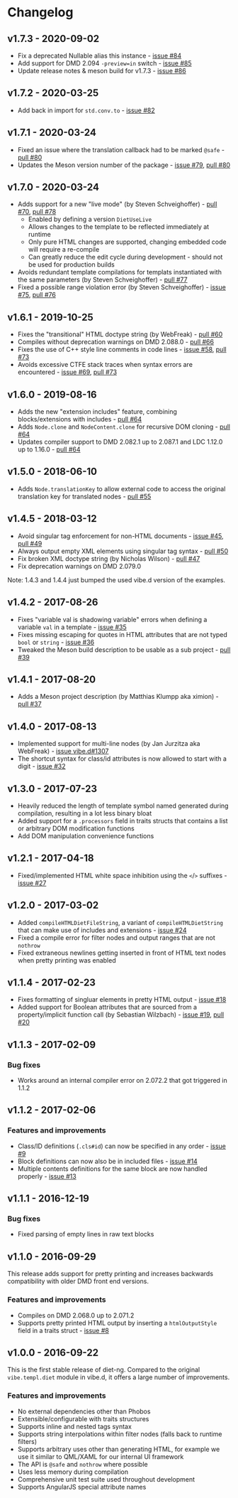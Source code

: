 Changelog
=========

v1.7.3 - 2020-09-02
-------------------

- Fix a deprecated Nullable alias this instance - [issue #84][issue84]
- Add support for DMD 2.094 `-preview=in` switch - [issue #85][issue85]
- Update release notes & meson build for v1.7.3 - [issue #86][issue86]

[issue84]: https://github.com/rejectedsoftware/diet-ng/issues/84
[issue85]: https://github.com/rejectedsoftware/diet-ng/issues/85
[issue86]: https://github.com/rejectedsoftware/diet-ng/issues/86

v1.7.2 - 2020-03-25
-------------------

- Add back in import for `std.conv.to` - [issue #82][issue82]

[issue82]: https://github.com/rejectedsoftware/diet-ng/issues/82


v1.7.1 - 2020-03-24
-------------------

- Fixed an issue where the translation callback had to be marked `@safe` - [pull #80][issue80]
- Updates the Meson version number of the package - [issue #79][issue79], [pull #80][issue80]

[issue79]: https://github.com/rejectedsoftware/diet-ng/issues/79
[issue80]: https://github.com/rejectedsoftware/diet-ng/issues/80


v1.7.0 - 2020-03-24
-------------------

- Adds support for a new "live mode" (by Steven Schveighoffer) - [pull #70][issue70], [pull #78][issue78]
	- Enabled by defining a version `DietUseLive`
	- Allows changes to the template to be reflected immediately at runtime
	- Only pure HTML changes are supported, changing embedded code will require a re-compile
	- Can greatly reduce the edit cycle during development - should not be used for production builds
- Avoids redundant template compilations for templats instantiated with the same parameters (by Steven Schveighoffer) - [pull #77][issue77]
- Fixed a possible range violation error (by Steven Schveighoffer) - [issue #75][issue75], [pull #76][issue76]

[issue70]: https://github.com/rejectedsoftware/diet-ng/issues/70
[issue75]: https://github.com/rejectedsoftware/diet-ng/issues/75
[issue76]: https://github.com/rejectedsoftware/diet-ng/issues/76
[issue77]: https://github.com/rejectedsoftware/diet-ng/issues/77
[issue78]: https://github.com/rejectedsoftware/diet-ng/issues/78


v1.6.1 - 2019-10-25
-------------------

- Fixes the "transitional" HTML doctype string (by WebFreak) - [pull #60][issue60]
- Compiles without deprecation warnings on DMD 2.088.0 - [pull #66][issue66]
- Fixes the use of C++ style line comments in code lines - [issue #58][issue58], [pull #73][issue73]
- Avoids excessive CTFE stack traces when syntax errors are encountered - [issue #69][issue69], [pull #73][issue73]

[issue58]: https://github.com/rejectedsoftware/diet-ng/issues/58
[issue60]: https://github.com/rejectedsoftware/diet-ng/issues/60
[issue66]: https://github.com/rejectedsoftware/diet-ng/issues/66
[issue69]: https://github.com/rejectedsoftware/diet-ng/issues/69
[issue73]: https://github.com/rejectedsoftware/diet-ng/issues/73


v1.6.0 - 2019-08-16
-------------------

- Adds the new "extension includes" feature, combining blocks/extensions with includes - [pull #64][issue64]
- Adds `Node.clone` and `NodeContent.clone` for recursive DOM cloning - [pull #64][issue64]
- Updates compiler support to DMD 2.082.1 up to 2.087.1 and LDC 1.12.0 up to 1.16.0 - [pull #64][issue64]

[issue64]: https://github.com/rejectedsoftware/diet-ng/issues/64


v1.5.0 - 2018-06-10
-------------------

- Adds `Node.translationKey` to allow external code to access the original translation key for translated nodes - [pull #55][issue55]

[issue55]: https://github.com/rejectedsoftware/diet-ng/issues/55


v1.4.5 - 2018-03-12
-------------------

- Avoid singular tag enforcement for non-HTML documents - [issue #45][issue45], [pull #49][issue49]
- Always output empty XML elements using singular tag syntax - [pull #50][issue50]
- Fix broken XML doctype string (by Nicholas Wilson) - [pull #47][issue47]
- Fix deprecation warnings on DMD 2.079.0

Note: 1.4.3 and 1.4.4 just bumped the used vibe.d version of the examples.

[issue45]: https://github.com/rejectedsoftware/diet-ng/issues/45
[issue47]: https://github.com/rejectedsoftware/diet-ng/issues/47
[issue49]: https://github.com/rejectedsoftware/diet-ng/issues/49
[issue50]: https://github.com/rejectedsoftware/diet-ng/issues/50


v1.4.2 - 2017-08-26
-------------------

- Fixes "variable val is shadowing variable" errors when defining a variable `val` in a template - [issue #35][issue35]
- Fixes missing escaping for quotes in HTML attributes that are not typed `bool` or `string` - [issue #36][issue36]
- Tweaked the Meson build description to be usable as a sub project - [pull #39][issue39]

[issue35]: https://github.com/rejectedsoftware/diet-ng/issues/35
[issue36]: https://github.com/rejectedsoftware/diet-ng/issues/36
[issue39]: https://github.com/rejectedsoftware/diet-ng/issues/39


v1.4.1 - 2017-08-20
-------------------

- Adds a Meson project description (by Matthias Klumpp aka ximion) - [pull #37][issue37]

[issue37]: https://github.com/rejectedsoftware/diet-ng/issues/37


v1.4.0 - 2017-08-13
-------------------

- Implemented support for multi-line nodes (by Jan Jurzitza aka WebFreak) - [issue vibe.d#1307][issue1307_vibe.d]
- The shortcut syntax for class/id attributes is now allowed to start with a digit - [issue #32][issue32]

[issue32]: https://github.com/rejectedsoftware/diet-ng/issues/32
[issue1307_vibe.d]: https://github.com/rejectedsoftware/vibe.d/issues/1307


v1.3.0 - 2017-07-23
-------------------

- Heavily reduced the length of template symbol named generated during compilation, resulting in a lot less binary bloat
- Added support for a `.processors` field in traits structs that contains a list or arbitrary DOM modification functions
- Add DOM manipulation convenience functions


v1.2.1 - 2017-04-18
-------------------

- Fixed/implemented HTML white space inhibition using the `<`/`>` suffixes - [issue #27][issue27]

[issue27]: https://github.com/rejectedsoftware/diet-ng/issues/27


v1.2.0 - 2017-03-02
-------------------

- Added `compileHTMLDietFileString`, a variant of `compileHTMLDietString` that can make use of includes and extensions - [issue #24][issue24]
- Fixed a compile error for filter nodes and output ranges that are not `nothrow`
- Fixed extraneous newlines getting inserted in front of HTML text nodes when pretty printing was enabled

[issue24]: https://github.com/rejectedsoftware/diet-ng/issues/24


v1.1.4 - 2017-02-23
-------------------

- Fixes formatting of singluar elements in pretty HTML output - [issue #18][issue18]
- Added support for Boolean attributes that are sourced from a property/implicit function call (by Sebastian Wilzbach) - [issue #19][issue19], [pull #20][issue20]

[issue18]: https://github.com/rejectedsoftware/diet-ng/issues/18
[issue19]: https://github.com/rejectedsoftware/diet-ng/issues/19
[issue20]: https://github.com/rejectedsoftware/diet-ng/issues/20


v1.1.3 - 2017-02-09
-------------------

### Bug fixes ###

- Works around an internal compiler error on 2.072.2 that got triggered in 1.1.2


v1.1.2 - 2017-02-06
-------------------

### Features and improvements ###

- Class/ID definitions (`.cls#id`) can now be specified in any order - [issue #9][issue9]
- Block definitions can now also be in included files - [issue #14][issue14]
- Multiple contents definitions for the same block are now handled properly - [issue #13][issue13]

[issue9]: https://github.com/rejectedsoftware/diet-ng/issues/9
[issue13]: https://github.com/rejectedsoftware/diet-ng/issues/13
[issue14]: https://github.com/rejectedsoftware/diet-ng/issues/14


v1.1.1 - 2016-12-19
-------------------

### Bug fixes ###

- Fixed parsing of empty lines in raw text blocks


v1.1.0 - 2016-09-29
-------------------

This release adds support for pretty printing and increases backwards
compatibility with older DMD front end versions.

### Features and improvements ###

- Compiles on DMD 2.068.0 up to 2.071.2
- Supports pretty printed HTML output by inserting a `htmlOutputStyle` field
  in a traits struct - [issue #8][issue8]

[issue8]: https://github.com/rejectedsoftware/diet-ng/issues/8


v1.0.0 - 2016-09-22
-------------------

This is the first stable release of diet-ng. Compared to the original
`vibe.templ.diet` module in vibe.d, it offers a large number of
improvements.

### Features and improvements ###

- No external dependencies other than Phobos
- Extensible/configurable with traits structures
- Supports inline and nested tags syntax
- Supports string interpolations within filter nodes (falls back to
  runtime filters)
- Supports arbitrary uses other than generating HTML, for example we
  use it similar to QML/XAML for our internal UI framework
- The API is `@safe` and `nothrow` where possible
- Uses less memory during compilation
- Comprehensive unit test suite used throughout development
- Supports AngularJS special attribute names
